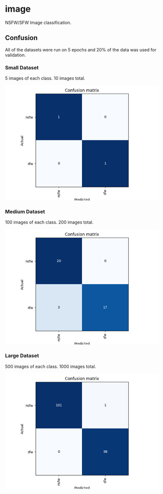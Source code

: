 # image
NSFW/SFW Image classification.

## Confusion
All of the datasets were run on 5 epochs and 20% of the data was used for validation.

### Small Dataset
5 images of each class. 10 images total.

![Small Dataset Confusion Matrix](matrixes/small_set_confusion_matrix.png)

### Medium Dataset
100 images of each class. 200 images total.

![Medium Dataset Confusion Matrix](matrixes/medium_set_confusion_matrix.png)

### Large Dataset
500 images of each class. 1000 images total.

![Large Dataset Confusion Matrix](matrixes/large_set_confusion_matrix.png)
